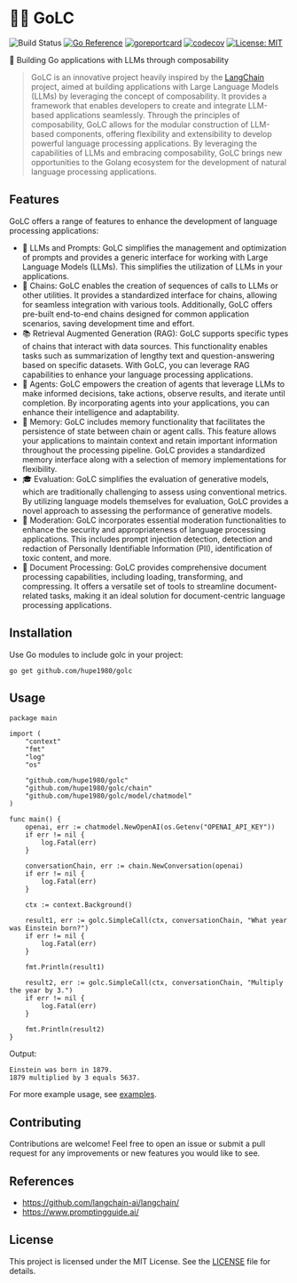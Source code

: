 # 🦜️🔗 GoLC
![Build Status](https://github.com/hupe1980/golc/workflows/build/badge.svg) 
[![Go Reference](https://pkg.go.dev/badge/github.com/hupe1980/golc.svg)](https://pkg.go.dev/github.com/hupe1980/golc)
[![goreportcard](https://goreportcard.com/badge/github.com/hupe1980/golc)](https://goreportcard.com/report/github.com/hupe1980/golc)
[![codecov](https://codecov.io/gh/hupe1980/golc/branch/main/graph/badge.svg?token=Y4N7H8557X)](https://codecov.io/gh/hupe1980/golc)
[![License: MIT](https://img.shields.io/badge/License-MIT-yellow.svg)](https://opensource.org/licenses/MIT)

🚀 Building Go applications with LLMs through composability
> GoLC is an innovative project heavily inspired by the [LangChain](https://github.com/hwchase17/langchain/tree/master) project, aimed at building applications with Large Language Models (LLMs) by leveraging the concept of composability. It provides a framework that enables developers to create and integrate LLM-based applications seamlessly. Through the principles of composability, GoLC allows for the modular construction of LLM-based components, offering flexibility and extensibility to develop powerful language processing applications. By leveraging the capabilities of LLMs and embracing composability, GoLC brings new opportunities to the Golang ecosystem for the development of natural language processing applications.

## Features
GoLC offers a range of features to enhance the development of language processing applications:

- 📃 LLMs and Prompts: GoLC simplifies the management and optimization of prompts and provides a generic interface for working with Large Language Models (LLMs). This simplifies the utilization of LLMs in your applications.
- 🔗 Chains: GoLC enables the creation of sequences of calls to LLMs or other utilities. It provides a standardized interface for chains, allowing for seamless integration with various tools. Additionally, GoLC offers pre-built end-to-end chains designed for common application scenarios, saving development time and effort.
- 📚 Retrieval Augmented Generation (RAG): GoLC supports specific types of chains that interact with data sources. This functionality enables tasks such as summarization of lengthy text and question-answering based on specific datasets. With GoLC, you can leverage RAG capabilities to enhance your language processing applications.
- 🤖 Agents: GoLC empowers the creation of agents that leverage LLMs to make informed decisions, take actions, observe results, and iterate until completion. By incorporating agents into your applications, you can enhance their intelligence and adaptability.
- 🧠 Memory: GoLC includes memory functionality that facilitates the persistence of state between chain or agent calls. This feature allows your applications to maintain context and retain important information throughout the processing pipeline. GoLC provides a standardized memory interface along with a selection of memory implementations for flexibility.
- 🎓 Evaluation: GoLC simplifies the evaluation of generative models, which are traditionally challenging to assess using conventional metrics. By utilizing language models themselves for evaluation, GoLC provides a novel approach to assessing the performance of generative models.
- 🚓 Moderation: GoLC incorporates essential moderation functionalities to enhance the security and appropriateness of language processing applications. This includes prompt injection detection, detection and redaction of Personally Identifiable Information (PII), identification of toxic content, and more.
- 📄 Document Processing: GoLC provides comprehensive document processing capabilities, including loading, transforming, and compressing. It offers a versatile set of tools to streamline document-related tasks, making it an ideal solution for document-centric language processing applications.

## Installation
Use Go modules to include golc in your project:
```
go get github.com/hupe1980/golc
```

## Usage
```golang
package main

import (
	"context"
	"fmt"
	"log"
	"os"

	"github.com/hupe1980/golc"
	"github.com/hupe1980/golc/chain"
	"github.com/hupe1980/golc/model/chatmodel"
)

func main() {
	openai, err := chatmodel.NewOpenAI(os.Getenv("OPENAI_API_KEY"))
	if err != nil {
		log.Fatal(err)
	}

	conversationChain, err := chain.NewConversation(openai)
	if err != nil {
		log.Fatal(err)
	}

	ctx := context.Background()

	result1, err := golc.SimpleCall(ctx, conversationChain, "What year was Einstein born?")
	if err != nil {
		log.Fatal(err)
	}

	fmt.Println(result1)

	result2, err := golc.SimpleCall(ctx, conversationChain, "Multiply the year by 3.")
	if err != nil {
		log.Fatal(err)
	}

	fmt.Println(result2)
}
```
Output:
```text
Einstein was born in 1879.
1879 multiplied by 3 equals 5637.
```

For more example usage, see [examples](./examples).

## Contributing
Contributions are welcome! Feel free to open an issue or submit a pull request for any improvements or new features you would like to see.

## References
- https://github.com/langchain-ai/langchain/
- https://www.promptingguide.ai/

## License
This project is licensed under the MIT License. See the [LICENSE](./LICENSE) file for details.



